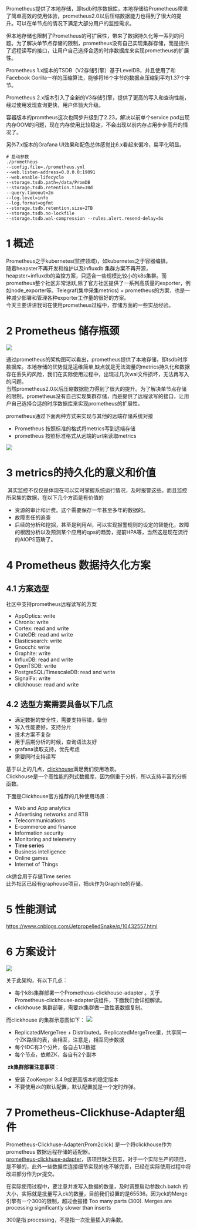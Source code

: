 
Prometheus提供了本地存储，即tsdb时序数据库，本地存储给Prometheus带来了简单高效的使用体验，prometheus2.0以后压缩数据能力也得到了很大的提升。可以在单节点的情况下满足大部分用户的监控需求。

但本地存储也限制了Prometheus的可扩展性，带来了数据持久化等一系列的问题。为了解决单节点存储的限制，prometheus没有自己实现集群存储，而是提供了远程读写的接口，让用户自己选择合适的时序数据库来实现prometheus的扩展性。

Prometheus 1.x版本的TSDB（V2存储引擎）基于LevelDB，并且使用了和Facebook Gorilla一样的压缩算法，能够将16个字节的数据点压缩到平均1.37个字节。

Prometheus 2.x版本引入了全新的V3存储引擎，提供了更高的写入和查询性能，经过使用发现查询更快，用户体验大升级。

容器版本的promtheus这次也同步升级到了2.23，解决以前单个service pod出现内存OOM的问题，现在内存使用比较稳定，不会出现以前内存占用步步高升的情况了。

另外7.x版本的Grafana UI效果和配色总体感觉比6.x看起来偏冷，扁平化明显。


```
# 启动参数
./prometheus 
--config.file=./prometheus.yml 
--web.listen-address=0.0.0.0:19091 
--web.enable-lifecycle 
--storage.tsdb.path=/data/PromDB 
--storage.tsdb.retention.time=30d 
--query.timeout=2m 
--log.level=info 
--log.format=ogfmt 
--storage.tsdb.retention.size=2TB 
--storage.tsdb.no-lockfile 
--storage.tsdb.wal-compression --rules.alert.resend-delay=5s
```

# 1 概述

Prometheus之于kubernetes(监控领域)，如kubernetes之于容器编排。  
随着heapster不再开发和维护以及influxdb 集群方案不再开源，heapster+influxdb的监控方案，只适合一些规模比较小的k8s集群。而prometheus整个社区非常活跃,除了官方社区提供了一系列高质量的exporter，例如node_exporter等。Telegraf(集中采集metrics) + prometheus的方案，也是一种减少部署和管理各种exporter工作量的很好的方案。  
今天主要讲讲我司在使用prometheus过程中，存储方面的一些实战经验。



# 2 Prometheus 储存瓶颈


![](image/Pasted%20image%2020240704212037.png)

通过prometheus的架构图可以看出，prometheus提供了本地存储，即tsdb时序数据库。本地存储的优势就是运维简单,缺点就是无法海量的metrics持久化和数据存在丢失的风险，我们在实际使用过程中，出现过几次wal文件损坏，无法再写入的问题。  
当然prometheus2.0以后压缩数据能力得到了很大的提升。为了解决单节点存储的限制，prometheus没有自己实现集群存储，而是提供了远程读写的接口，让用户自己选择合适的时序数据库来实现prometheus的扩展性。

prometheus通过下面两种方式来实现与其他的远端存储系统对接

- Prometheus 按照标准的格式将metrics写到远端存储
- prometheus 按照标准格式从远端的url来读取metrics


![](image/Pasted%20image%2020240704212116.png)



# 3 metrics的持久化的意义和价值

 其实监控不仅仅是体现在可以实时掌握系统运行情况，及时报警这些。而且监控所采集的数据，在以下几个方面是有价值的
- 资源的审计和计费。这个需要保存一年甚至多年的数据的。
- 故障责任的追查
- 后续的分析和挖掘，甚至是利用AI，可以实现报警规则的设定的智能化，故障的根因分析以及预测某个应用的qps的趋势，提前HPA等，当然这是现在流行的AIOPS范畴了。


# 4 Prometheus 数据持久化方案

## 4.1 方案选型

社区中支持prometheus远程读写的方案

- AppOptics: write
- Chronix: write
- Cortex: read and write
- CrateDB: read and write
- Elasticsearch: write
- Gnocchi: write
- Graphite: write
- InfluxDB: read and write
- OpenTSDB: write
- PostgreSQL/TimescaleDB: read and write
- SignalFx: write
- clickhouse: read and write

## 4.2 选型方案需要具备以下几点

- 满足数据的安全性，需要支持容错，备份
- 写入性能要好，支持分片
- 技术方案不复杂
- 用于后期分析的时候，查询语法友好
- grafana读取支持，优先考虑
- 需要同时支持读写

基于以上的几点，[clickhouse](https://clickhouse.yandex/)满足我们使用场景。  
Clickhouse是一个高性能的列式数据库，因为侧重于分析，所以支持丰富的分析函数。

下面是Clickhouse官方推荐的几种使用场景：

- Web and App analytics
- Advertising networks and RTB
- Telecommunications
- E-commerce and finance
- Information security
- Monitoring and telemetry
- **Time series**
- Business intelligence
- Online games
- Internet of Things

ck适合用于存储Time series  
此外社区已经有graphouse项目，把ck作为Graphite的存储。


# 5 性能测试

https://www.cnblogs.com/JetpropelledSnake/p/10432557.html


# 6 方案设计

![](image/Pasted%20image%2020240704212409.png)

关于此架构，有以下几点：
- 每个k8s集群部署一个Prometheus-clickhouse-adapter 。关于Prometheus-clickhouse-adapter该组件，下面我们会详细解读。
- clickhouse 集群部署，需要zk集群做一致性表数据复制。


而clickhouse 的集群示意图如下：
![](image/Pasted%20image%2020240704212614.png)

- ReplicatedMergeTree + Distributed。ReplicatedMergeTree里，共享同一个ZK路径的表，会相互，注意是，相互同步数据
- 每个IDC有3个分片，各自占1/3数据
- 每个节点，依赖ZK，各自有2个副本



 **zk集群部署注意事项**：
- 安装 ZooKeeper 3.4.9或更高版本的稳定版本
- 不要使用zk的默认配置，默认配置就是一个定时炸弹。





# 7 Prometheus-Clickhuse-Adapter组件


Prometheus-Clickhuse-Adapter(Prom2click) 是一个将clickhouse作为prometheus 数据远程存储的适配器。  
[prometheus-clickhuse-adapter](https://github.com/iyacontrol/prom2click)，该项目缺乏日志，对于一个实际生产的项目，是不够的，此外一些数据库连接细节实现的也不够完善，已经在实际使用过程中将改进部分作为pr提交。

在实际使用过程中，要注意并发写入数据的数量，及时调整启动参数ch.batch 的大小，实际就是批量写入ck的数量，目前我们设置的是65536。因为ck的Merge引擎有一个300的限制，超过会报错
Too many parts (300). Merges are processing significantly slower than inserts

300是指 processing，不是指一次批量插入的条数。






